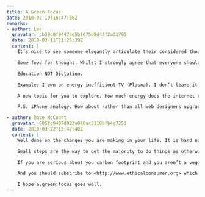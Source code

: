 ```yaml
---
title: A Green Focus
date: 2010-02-19T16:47:08Z
remarks:
- author: Lee
  gravatar: cb39c0f94474e5bf675d8d4ff2a31795
  date: 2010-03-11T21:25:39Z
  content: |
    It’s nice to see someone elegantly articulate their considered thoughts on such an important issue.

    Some food for thought. Whilst I strongly agree that everyone should be more considerate and not needlessly waste energy, I would urge caution in the tone of your message. I think what’s most important is that people do become more efficient and ultimately use less energy BUT aren’t made to feel that they can’t still enjoy themselves whilst frivolously using energy on the odd occasion. After all, what’s the point in living if you give up all fun activity?  I think you’re New Zealand adventure was worth the environmental impact, but some die hard environmentalists would surely disagree. Would such derision of an otherwise thoughtful individual be helpful?

    Education NOT Dictation.

    Example: I own an energy inefficient TV (Plasma). I don’t leave it on standby, I don’t leave it on when I’m not watching it, and I did consider the environmental impact of my purchase before hand. However, I enjoy watching TV (and movies) and believe that LCD is an inferior technology. Hence, I feel I’ve reached an acceptable balance, and until such time as this TV breaks I’ll not buy another. Is this wrong or selfish?

    A new topic for you to explore. How much energy does the internet currently consume? I imagine many servers sit dormant a great deal of the time. Would internet users put up with a short wait for a web page to load if it meant that many servers could be kept in a deep sleep state until absolutely needed?  If web page designers and coders were to tidy code, use less JavaScript and Flash, would fewer resources (energy) be needed to view web pages?  How much energy could be saved?  Google for one, have invested in solar energy at their headquarters, how about large server farms in the UK, tidal powered internet?

    P.S. iPhone analogy. How about rather than all web designers upgrading to the latest MacBook, accept what you have and make the most possible out of it until it no longer works?

- author: Dave McCourt
  gravatar: 085fc9407d023a046ac3118bfb4e7251
  date: 2010-03-22T15:47:40Z
  content: |
    Well done on the changes you are making in your life. It is hard not to sound preachy when talking about this kind of thing and everyone has their own ideas about what they are prepared to do. Personally I live my life in a fairly ethical way, not as much as some but a lot more than others. I’m always amazed at basics that I take for granted (recycling, turning lights off, etc) are just too much for some people to stretch to. I think a lot of it comes down to people just don’t like being told what to do, or to realising that they are doing things wrong.

    Small steps are the way to get the majority to do things as otherwise they wouldn’t bother and when they’re factored up it does make a difference. Some things though have to be taken with a pinch of salt: putting my Mac or Sky plus to sleep doesn’t even register on either of my two energy monitors. I think this kind of thing puts people into a false sense of doing something when most probably they aren’t. You’re much better off putting on a jumper and turning the heating down or having fewer lights and gadgets on. But that is too didatic for some.

    If you are serious about you carbon footprint and you aren’t a veggie/vegan you should really consider at least a veggie diet. The meat industry uses a massive amount of energy, water and food that could be better utilised than making a Big Mac! Have a read of <https://en.wikipedia.org/wiki/Environmental_vegetarianism> I’ve been veggie for 15 years and it really isn’t hard.

    And you should subscribe to <http://www.ethicalconsumer.org> which can really shed light on a lot issues (how carbon offsetting is a load of nonsense for example).

    I hope a.green:focus goes well.
---
```

